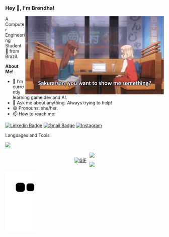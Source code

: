 <!--
**Cophhy/Cophhy** is a ✨ _special_ ✨ repository because its `README.md` (this file) appears on your GitHub profile.

Here are some ideas to get you started:

 🔭 I’m currently working on asdasd
- 🌱 I’m currently learning ...
- 👯 I’m looking to collaborate on ...
- 🤔 I’m looking for help with ...
- 💬 Ask me about ...
- 📫 How to reach me: ...
- 😄 Pronouns: ...
- ⚡ Fun fact: ...
-->
<h3 title="hehehe"> Hey 👋, I'm Brendha!</h3>
<a href="https://www.linkedin.com/in/brendha-gruber/">  
  <img align="right" alt="GIF" src="https://github.com/Cophhy/Cophhy/blob/main/new-game-computer-crash.gif" width="440" />
</a>

A Computer Engineering Student 🚀 from Brazil.

**About Me!**
- 🔭 I’m currently learning game dev and AI.
- 💬  Ask me about anything. Always trying to help!
- 😄 Pronouns: she/her.
- 📫 How to reach me: 

[![Linkedin Badge](https://img.shields.io/badge/LinkedIn-0077B5?style=for-the-badge&logo=linkedin&logoColor=white)](https://www.linkedin.com/in/brendha-gruber/) 
[![Gmail Badge](https://img.shields.io/badge/Gmail-D14836?style=for-the-badge&logo=gmail&logoColor=white)](mailto:brendhaiara7@gmail.com)
[![Instagram](https://img.shields.io/badge/Instagram-%23E4405F.svg?style=for-the-badge&logo=Instagram&logoColor=white)](https://www.instagram.com/cophhy/)

Languages and Tools   
 
<p align="left">
  <a href="https://skillicons.dev">
    <img src="https://skillicons.dev/icons?i=python,cs,cpp,arduino,raspberrypi,docker,unity,unreal,blender&perline=3" />
  </a>
</p>

<div align="center" style="display: flex; justify-content: center; align-items: center;">
  <a href="https://github.com/Cophhy">
    <img alt="GIF" src="https://github.com/Cophhy/Cophhy/blob/main/pactools.gif" width="290" style="margin-right: 10px;" />
  </a>
  <div style="display: flex; flex-direction: column; align-items: flex-start; justify-content: center;">
    <a href="https://github.com/Cophhy">
      <img height="150em" src="https://github-readme-stats-git-masterrstaa-rickstaa.vercel.app/api?username=Cophhy&show_icons=true&theme=github_dark&include_all_commits=true&count_private=true" style="margin-bottom: 10px;" />
    </a>
    <a href="https://github.com/Cophhy">
      <img height="150em" src="https://github-readme-stats-git-masterrstaa-rickstaa.vercel.app/api/top-langs/?username=Cophhy&layout=compact&langs_count=7&theme=github_dark" />
    </a>
  </div>
</div>

![snake gif](https://github.com/Cophhy/Cophhy/blob/output/github-contribution-grid-snake.svg#gh-dark-mode-only)
  

